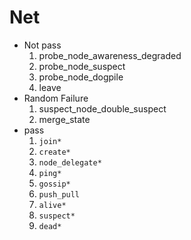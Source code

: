 
# Net

- Not pass
  1. probe_node_awareness_degraded
  2. probe_node_suspect
  3. probe_node_dogpile
  4. leave
- Random Failure
  1. suspect_node_double_suspect
  2. merge_state
- pass
  1. `join*`
  2. `create*`
  3. `node_delegate*`
  4. `ping*`
  5. `gossip*`
  6. `push_pull`
  7. `alive*`
  8. `suspect*`
  9. `dead*`
